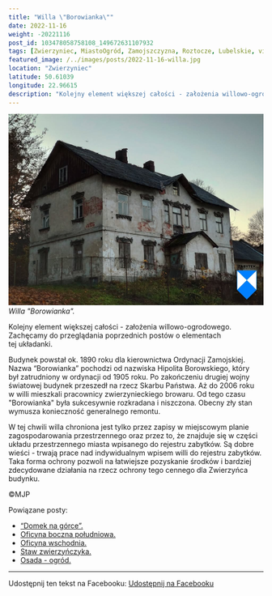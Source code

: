```yaml
---
title: "Willa \"Borowianka\""
date: 2022-11-16
weight: -20221116
post_id: 103478058758108_149672631107932
tags: [Zwierzyniec, MiastoOgród, Zamojszczyzna, Roztocze, Lubelskie, villarestituta, turystyka, dziedzictwo, zabytki, krajobrazy]
featured_image: /../images/posts/2022-11-16-willa.jpg
location: "Zwierzyniec"
latitude: 50.61039
longitude: 22.96615
description: "Kolejny element większej całości - założenia willowo-ogrodowego. Zachęcamy do przeglądania poprzednich postów o elementach tej układanki...."
---
```


![Willa "Borowianka".](/images/posts/2022-11-16-willa.jpg)
*Willa "Borowianka".*

Kolejny element większej całości - założenia willowo-ogrodowego. Zachęcamy do przeglądania poprzednich postów o elementach tej układanki.

Budynek powstał ok. 1890 roku dla kierownictwa Ordynacji Zamojskiej. Nazwa “Borowianka” pochodzi od nazwiska Hipolita Borowskiego, który był zatrudniony w ordynacji od 1905 roku.
Po zakończeniu drugiej wojny światowej budynek przeszedł na rzecz Skarbu Państwa. Aż do 2006 roku w willi mieszkali pracownicy zwierzynieckiego browaru. Od tego czasu "Borowianka" była sukcesywnie rozkradana i niszczona. Obecny zły stan wymusza konieczność generalnego remontu.

W tej chwili willa chroniona jest tylko przez zapisy w miejscowym planie zagospodarowania przestrzennego oraz przez to, że znajduje się w części układu przestrzennego miasta wpisanego do rejestru zabytków.
Są dobre wieści - trwają prace nad indywidualnym wpisem willi do rejestru zabytków. Taka forma ochrony pozwoli na łatwiejsze pozyskanie środków i bardziej zdecydowane działania na rzecz ochrony tego cennego dla Zwierzyńca budynku.



©MJP

Powiązane posty:
- [“Domek na górce”.](/posts/Domek-na-gorce)
- [Oficyna boczna południowa.](/posts/Oficyna-boczna-poludniowa)
- [Oficyna wschodnia.](/posts/Oficyna-wschodnia)
- [Staw zwierzyńczyka.](/posts/Staw-zwierzynczyka)
- [Osada - ogród.](/posts/Osada-ogrod)


---

Udostępnij ten tekst na Facebooku:
[Udostępnij na Facebooku](https://www.facebook.com/sharer/sharer.php?u=https://stowarzyszeniewachniewskiej.pl/posts/Willa-Borowianka)

<script type="application/ld+json">
{
  "@context": "https://schema.org",
  "@type": "BlogPosting",
  "headline": "Willa \\\"Borowianka\\",
  "datePublished": "2022-11-16",
  "dateModified": "2022-11-16",
  "author": {
    "@type": "Person",
    "name": "Michał Jan Patyk"
  },
  "publisher": {
    "@type": "Organization",
    "name": "Stowarzyszenie im. Aleksandry Wachniewskiej",
    "logo": {
      "@type": "ImageObject",
      "url": "https://stowarzyszeniewachniewskiej.pl/images/logo/logo.svg"
    }
  },
  "mainEntityOfPage": {
    "@type": "WebPage",
    "@id": "https://stowarzyszeniewachniewskiej.pl/posts/willa-borowianka"
  },
  "image": {
    "@type": "ImageObject",
    "url": "https://stowarzyszeniewachniewskiej.pl//images/posts/2022-11-16-willa.jpg"
  },
  "articleSection": "Dziedzictwo Kulturowe i Zabytki",
  "keywords": "[Zwierzyniec, MiastoOgród, Zamojszczyzna, Roztocze, Lubelskie, villarestituta, turystyka, dziedzictwo, zabytki, krajobrazy]",
  "wordCount": 140,
  "articleBody": "Kolejny element większej całości - założenia willowo-ogrodowego. Zachęcamy do przeglądania poprzednich postów o elementach tej układanki.\n\nBudynek powstał ok. 1890 roku dla kierownictwa Ordynacji Zamojskiej. Nazwa “Borowianka” pochodzi od nazwiska Hipolita Borowskiego, który był zatrudniony w ordynacji od 1905 roku.\nPo zakończeniu drugiej wojny światowej budynek przeszedł na rzecz Skarbu Państwa. Aż do 2006 roku w willi mieszkali pracownicy zwierzynieckiego browaru. Od tego czasu \"Borowianka\" była sukcesywnie rozkradana i niszczona. Obecny zły stan wymusza konieczność generalnego remontu.\n\nW tej chwili willa chroniona jest tylko przez zapisy w miejscowym planie zagospodarowania przestrzennego oraz przez to, że znajduje się w części układu przestrzennego miasta wpisanego do rejestru zabytków.\nSą dobre wieści - trwają prace nad indywidualnym wpisem willi do rejestru zabytków. Taka forma ochrony pozwoli na łatwiejsze pozyskanie środków i bardziej zdecydowane działania na rzecz ochrony tego cennego dla Zwierzyńca budynku.\n\n\n\n©MJP",
  "description": "Kolejny element większej całości - założenia willowo-ogrodowego. Zachęcamy do przeglądania poprzednich postów o elementach tej układanki....",
  "copyrightHolder": {
    "@type": "Person",
    "name": "Michał Jan Patyk"
  }
}
</script>
<script type="application/ld+json">
{
  "@context": "https://schema.org",
  "@type": "BreadcrumbList",
  "itemListElement": [
    {
      "@type": "ListItem",
      "position": 1,
      "name": "Home",
      "item": "https://stowarzyszeniewachniewskiej.pl"
    },
    {
      "@type": "ListItem",
      "position": 2,
      "name": "posts",
      "item": "https://stowarzyszeniewachniewskiej.pl/posts"
    },
    {
      "@type": "ListItem",
      "position": 3,
      "name": "Willa \\\"Borowianka\\",
      "item": "https://stowarzyszeniewachniewskiej.pl/posts/willa-borowianka"
    }
  ]
}
</script>
